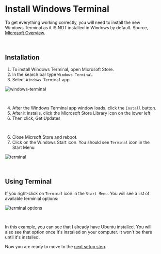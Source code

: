 # Install Windows Terminal

To get everything working correctly, you will need to install the new Windows Terminal as it IS NOT installed in Windows by default. Source, [Microsoft Overview](https://docs.microsoft.com/en-us/windows/terminal/).

<br/>

## Installation

1. To install Windows Terminal, open Microsoft Store. 
2. In the search bar type `Windows Terminal`.
3. Select `Windows Terminal` app.

![windows-terminal](https://user-images.githubusercontent.com/516548/191404365-c010101c-9742-4681-85ec-4dd6913650bd.png)

<br/>

4. After the Windows Terminal app window loads, click the `Install` button.
5. After it installs, click the Microsoft Store Library icon on the lower left
6. Then click, Get Updates

<br/>

6. Close Micrsoft Store and reboot.
7. Click on the Windows Start icon. You should see `Terminal` icon in the Start Menu

![terminal](https://user-images.githubusercontent.com/516548/112906652-24bee200-90b2-11eb-852e-3bf285f7c9d5.png)

<br/>

## Using Terminal

If you right-click on `Terminal` icon in the `Start Menu`. You will see a list of available terminial options:

![terminal options](https://user-images.githubusercontent.com/516548/112906800-6bacd780-90b2-11eb-956c-bca8abee1805.png)

<br/>

In this example, you can see that I already have Ubuntu installed. You will also see that option once it's installed on your computer. It won't be there until it's installed.

Now you are ready to move to the [next setup step](https://github.com/scott-knight/ubuntu-on-windows-setup/blob/main/Install%20oh-my-posh-and-required-libraries.md).

